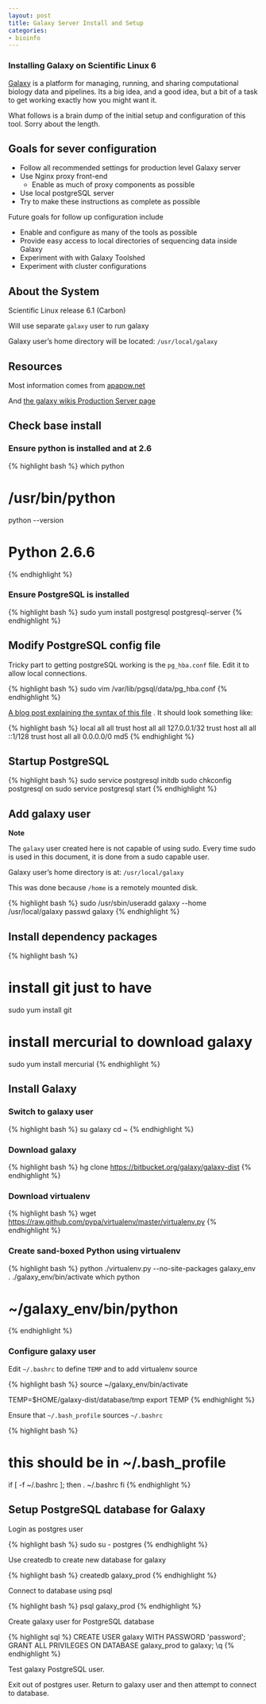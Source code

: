 ```yaml
---
layout: post
title: Galaxy Server Install and Setup
categories:
- bioinfo
---
```


### Installing Galaxy on Scientific Linux 6

[Galaxy](http://main.g2.bx.psu.edu/) is a platform for managing, running, and sharing computational biology data and pipelines. Its a big idea, and a good idea, but a bit of a task to get working exactly how you might want it.

What follows is a brain dump of the initial setup and configuration of this tool. Sorry about the length.

Goals for sever configuration
-----------------------------

-   Follow all recommended settings for production level Galaxy server
-   Use Nginx proxy front-end
    -   Enable as much of proxy components as possible
-   Use local postgreSQL server
-   Try to make these instructions as complete as possible

Future goals for follow up configuration include

-   Enable and configure as many of the tools as possible
-   Provide easy access to local directories of sequencing data inside Galaxy
-   Experiment with with Galaxy Toolshed
-   Experiment with cluster configurations

About the System
----------------

Scientific Linux release 6.1 (Carbon)

Will use separate `galaxy` user to run galaxy

Galaxy user’s home directory will be located:
`/usr/local/galaxy`

Resources
---------

Most information comes from [apapow.net](http://www.agapow.net/science/bioinformatics/galaxy/installing-galaxy)

And [the galaxy wikis Production Server page](http://wiki.g2.bx.psu.edu/Admin/Config/Performance/Production%20Server)

Check base install
------------------

### Ensure python is installed and at 2.6

{% highlight bash %}
which python
# /usr/bin/python
python --version
# Python 2.6.6
{% endhighlight %}

### Ensure PostgreSQL is installed

{% highlight bash %}
sudo yum install postgresql postgresql-server
{% endhighlight %}

Modify PostgreSQL config file
-----------------------------

Tricky part to getting postgreSQL working is the `pg_hba.conf` file. Edit it to allow local connections.

{% highlight bash %}
sudo vim /var/lib/pgsql/data/pg_hba.conf
{% endhighlight %}

[A blog post explaining the syntax of this file](http://www.depesz.com/index.php/2007/10/04/ident/) . It should look something like:

{% highlight bash %}
local   all         all                               trust
host    all         all         127.0.0.1/32          trust
host    all         all         ::1/128               trust
host    all         all         0.0.0.0/0             md5
{% endhighlight %}

Startup PostgreSQL
------------------

{% highlight bash %}
sudo service postgresql initdb
sudo chkconfig postgresql on
sudo service postgresql start
{% endhighlight %}

Add galaxy user
---------------

**Note**

The `galaxy` user created here is not capable of using sudo. Every time sudo is used in this document, it is done from a sudo capable user.

Galaxy user’s home directory is at:
`/usr/local/galaxy`

This was done because `/home` is a remotely mounted disk.

{% highlight bash %}
sudo /usr/sbin/useradd galaxy --home /usr/local/galaxy
passwd galaxy
{% endhighlight %}

Install dependency packages
---------------------------

{% highlight bash %}
# install git just to have
sudo yum install git 
# install mercurial to download galaxy
sudo yum install mercurial
{% endhighlight %}

Install Galaxy
--------------

### Switch to galaxy user

{% highlight bash %}
su galaxy
cd ~
{% endhighlight %}

### Download galaxy

{% highlight bash %}
hg clone https://bitbucket.org/galaxy/galaxy-dist
{% endhighlight %}

### Download virtualenv

{% highlight bash %}
wget https://raw.github.com/pypa/virtualenv/master/virtualenv.py
{% endhighlight %}

### Create sand-boxed Python using virtualenv

{% highlight bash %}
python ./virtualenv.py --no-site-packages galaxy_env
. ./galaxy_env/bin/activate
which python
# ~/galaxy_env/bin/python
{% endhighlight %}

### Configure galaxy user

Edit `~/.bashrc` to define `TEMP` and to add virtualenv source

{% highlight bash %}
source ~/galaxy_env/bin/activate

TEMP=$HOME/galaxy-dist/database/tmp 
export TEMP 
{% endhighlight %}

Ensure that `~/.bash_profile` sources `~/.bashrc`

{% highlight bash %}
# this should be in ~/.bash_profile
if [ -f ~/.bashrc ]; then
	. ~/.bashrc
fi
{% endhighlight %}

Setup PostgreSQL database for Galaxy
------------------------------------

Login as postgres user

{% highlight bash %}
sudo su - postgres
{% endhighlight %}

Use createdb to create new database for galaxy

{% highlight bash %}
createdb galaxy_prod
{% endhighlight %}

Connect to database using psql

{% highlight bash %}
psql galaxy_prod
{% endhighlight %}

Create galaxy user for PostgreSQL database

{% highlight sql %}
CREATE USER galaxy WITH PASSWORD 'password';
GRANT ALL PRIVILEGES ON DATABASE galaxy_prod to galaxy;
\q
{% endhighlight %}

Test galaxy PostgreSQL user.

Exit out of postgres user. Return to galaxy user and then attempt to connect to database.

